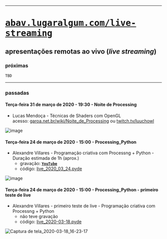 
---

# <span style='font-family: monospace;'>[abav.lugaralgum.com/live-streaming](https://abav.lugaralgum.com/live-streaming)</span>
## apresentações remotas ao vivo (*live streaming*)

### próximas

 `TBD`
 
---

### passadas

#### Terça-feira 31 de março de 2020 - 19:30 - Noite de Processing

- Lucas Mendoça - Técnicas de Shaders com OpenGL<br>acesso: [garoa.net.br/wiki/Noite_de_Processing](https://garoa.net.br/wiki/Noite_de_Processing) ou [twitch.tv/luuchowl](https://www.twitch.tv/luuchowl)

![image](https://user-images.githubusercontent.com/3694604/77477760-bc8d4e80-6e14-11ea-8eca-1509b22f2ed2.png)


#### Terça-feira 24 de março de 2020 - 15:00 - Processing_Python

- Alexandre Villares - Programação criativa com Processng + Python - Duração estimada de 1h (aprox.)
  - gravação: **[`YouTube`](https://youtu.be/-kROsOpXxS0)**
  - código: [live_2020_03_24.pyde](https://gist.github.com/villares/1dcabd2587066474a977547812679fd5)

![image](https://user-images.githubusercontent.com/3694604/77466157-c2c5ff80-6e01-11ea-950e-0c19da876b82.png)

#### Terça-feira 24 de março de 2020 - 15:00 - Processing_Python - primeiro teste de live

- Alexandre Villares - primeiro teste de live - Programação criativa com Processng + Python
    - não teve gravação
    - código: [live_2020-03-18.pyde](https://gist.github.com/villares/229bae8e9b3db9431865eb278af594e2)
    
![Captura de tela_2020-03-18_16-23-17](https://user-images.githubusercontent.com/3694604/76999475-96683a00-694e-11ea-88d7-51de75ab6f95.png)


